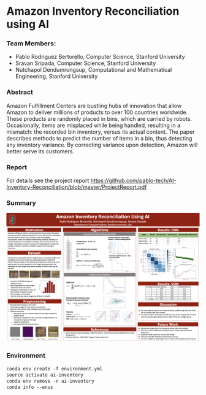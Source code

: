 # Amazon Inventory Reconciliation using AI

### Team Members: 
- Pablo Rodriguez Bertorello, Computer Science, Stanford University
- Sravan Sripada, Computer Science, Stanford University
- Nutchapol Dendumrongsup, Computational and Mathematical Engineering, Stanford University

### Abstract
Amazon Fulfillment Centers are bustling hubs of innovation that allow Amazon to deliver millions of products to over 100 countries worldwide. These products are randomly placed in bins, which are carried by robots.
Occasionally, items are misplaced while being handled, resulting in a mismatch: the recorded bin inventory, versus its actual content. The paper describes methods to predict the number of items in a bin, thus detecting any inventory variance. By correcting variance upon detection, Amazon will better serve its customers.

### Report
For details see the project report https://github.com/pablo-tech/AI-Inventory-Reconciliation/blob/master/ProjectReport.pdf

### Summary
![picture](img/ProjectSummary.png)

### Environment

```
conda env create -f environment.yml
source activate ai-inventory
conda env remove -n ai-inventory
conda info --envs
```
